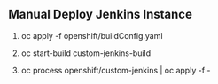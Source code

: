 Manual Deploy Jenkins Instance
-------

1. oc apply -f openshift/buildConfig.yaml

2. oc start-build custom-jenkins-build

3. oc process openshift/custom-jenkins | oc apply -f -